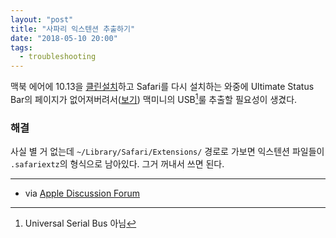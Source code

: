 ```yaml
---
layout: "post"
title: "사파리 익스텐션 추출하기"
date: "2018-05-10 20:00"
tags:
  - troubleshooting
---
```


맥북 에어에 10.13을 [클린설치](https://canor.cf/2018/04/22/맥북-에어-macos-10-13-클린-설치/)하고 Safari를 다시 설치하는 와중에 Ultimate Status Bar의 페이지가 없어져버려서([보기](https://canor.cf/2018/05/10/Minimal-Status-Bar/)) 맥미니의 USB[^1]룰 추출할 필요성이 생겼다.

[^1]: Universal Serial Bus 아님

### 해결

사실 별 거 없는데 `~/Library/Safari/Extensions/` 경로로 가보면 익스텐션 파일들이 `.safariextz`의 형식으로 남아있다. 그거 꺼내서 쓰면 된다.

- - -

- via [Apple Discussion Forum](https://discussions.apple.com/thread/3472682)
